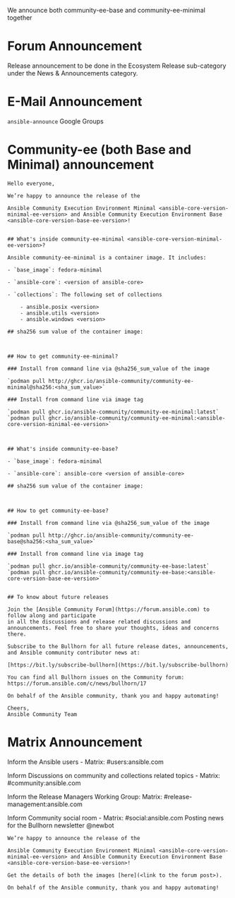 We announce both community-ee-base and community-ee-minimal together

# Forum Announcement

Release announcement to be done  in the  Ecosystem Release sub-category under the News & Announcements category.

# E-Mail Announcement

`ansible-announce` Google Groups

# Community-ee (both Base and Minimal) announcement

```
Hello everyone,

We’re happy to announce the release of the

Ansible Community Execution Environment Minimal <ansible-core-version-minimal-ee-version> and Ansible Community Execution Environment Base <ansible-core-version-base-ee-version>!


## What's inside community-ee-minimal <ansible-core-version-minimal-ee-version>?

Ansible community-ee-minimal is a container image. It includes:

- `base_image`: fedora-minimal

- `ansible-core`: <version of ansible-core>

- `collections`: The following set of collections

    - ansible.posix <version>
    - ansible.utils <version>
    - ansible.windows <version>

## sha256 sum value of the container image:



## How to get community-ee-minimal?

### Install from command line via @sha256_sum_value of the image

`podman pull http://ghcr.io/ansible-community/community-ee-minimal@sha256:<sha_sum_value>`

### Install from command line via image tag

`podman pull ghcr.io/ansible-community/community-ee-minimal:latest`
`podman pull ghcr.io/ansible-community/community-ee-minimal:<ansible-core-version-minimal-ee-version>`



## What's inside community-ee-base?

- `base_image`: fedora-minimal

- `ansible-core`: ansible-core <version of ansible-core>

## sha256 sum value of the container image:



## How to get community-ee-base?

### Install from command line via @sha256_sum_value of the image

`podman pull http://ghcr.io/ansible-community/community-ee-base@sha256:<sha_sum_value>`

### Install from command line via image tag

`podman pull ghcr.io/ansible-community/community-ee-base:latest`
`podman pull ghcr.io/ansible-community/community-ee-base:<ansible-core-version-base-ee-version>`


## To know about future releases

Join the [Ansible Community Forum](https://forum.ansible.com) to follow along and participate
in all the discussions and release related discussions and
announcements. Feel free to share your thoughts, ideas and concerns
there.

Subscribe to the Bullhorn for all future release dates, announcements,
and Ansible community contributor news at:

[https://bit.ly/subscribe-bullhorn](https://bit.ly/subscribe-bullhorn)

You can find all Bullhorn issues on the Community forum:
https://forum.ansible.com/c/news/bullhorn/17

On behalf of the Ansible community, thank you and happy automating!

Cheers,
Ansible Community Team

```

# Matrix Announcement

Inform the Ansible users - Matrix: #users:ansible.com

Inform Discussions on community and collections related topics - Matrix: #community:ansible.com

Inform the Release Managers Working Group: Matrix: #release-management:ansible.com

Inform Community social room - Matrix: #social:ansible.com
Posting news for the Bullhorn newsletter @newbot


```
We’re happy to announce the release of the

Ansible Community Execution Environment Minimal <ansible-core-version-minimal-ee-version> and Ansible Community Execution Environment Base <ansible-core-version-base-ee-version>!

Get the details of both the images [here](<link to the forum post>).

On behalf of the Ansible community, thank you and happy automating!
```
